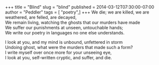 +++
title = "Blind"
slug = "blind"
published = 2014-03-12T07:30:00-07:00
author = "Peddler"
tags = [ "poetry",]
+++
We die; we are killed, we are weathered, are felled, are decayed,  
We remain living, watching the ghosts that our murders have made  
We suffer our punishments at unseen, untouchable hands;  
We write our poetry in languages no one else understands.  
  
I look at you, and my mind is unbound, unfettered in storm  
Undoing ghost, what were the murders that made such a form?  
I write myself over once more for your unseeing eye,  
I look at you, self-written cryptic, and suffer, and die.
